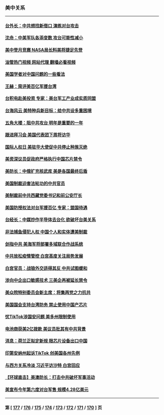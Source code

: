 ### 美中关系
---
#### [台外长：中共想找新借口 演练对台攻击](../../pages/nf1412576/n13883079.md?12121645) 
#### [沈舟：中美军队各添变数 攻台可能性减小](../../pages/nf1412576/n13882936.md?12121645) 
#### [美中登月竞赛 NASA局长料美将捷足先登](../../pages/nf1412576/n13882939.md?12121645) 
#### [油管热门视频 网站代理 翻墙必看视频](http://138.2.39.72:81/youtube.html?epic-marker?12121645)
#### [美国学者对中国问题的一些看法](../../pages/nf1412576/n13882899.md?12121645) 
#### [王赫：简评美百亿军援台湾](../../pages/nf1412576/n13882721.md?12121645) 
#### [台积电赴美投资 专家：美台军工产业成实质同盟](../../pages/nf1412576/n13882686.md?12121645) 
#### [台海风云 美特种兵新目标：给中共设多重困境](../../pages/nf1412576/n13881958.md?12121645) 
#### [五角大楼：阻中共攻台 明年是重要的一年](../../pages/nf1412576/n13882467.md?12121645) 
#### [跟进拜习会 美国代表团下周将访华](../../pages/nf1412576/n13882361.md?12121645) 
#### [国际人权日 美驻华大使促中共停止种族灭绝](../../pages/nf1412576/n13882332.md?12121645) 
#### [美资深议员促政府严格执行中国芯片禁令](../../pages/nf1412576/n13882143.md?12121645) 
#### [美防长：中俄扩充核武库 美是各国最终后盾](../../pages/nf1412576/n13881997.md?12121645) 
#### [美国制裁迫害法轮功的中共官员](../../pages/nf1412576/n13881833.md?12121645) 
#### [美制裁前中共西藏党委书记和前公安厅长](../../pages/nf1412576/n13881924.md?12121645) 
#### [美国防授权法对台军援百亿 专家：盟国待遇](../../pages/nf1412576/n13881831.md?12121645) 
#### [台经长：中媒炒作半导体去台化 欲破坏台美关系](../../pages/nf1412576/n13881627.md?12121645) 
#### [非法捕鱼侵犯人权 中国个人和实体遭美制裁](../../pages/nf1412576/n13881750.md?12121645) 
#### [剑指中共 美海军将部署多域联合作战系统](../../pages/nf1412576/n13881464.md?12121645) 
#### [中共放松疫情管控 白宫高度关注局势发展](../../pages/nf1412576/n13881250.md?12121645) 
#### [白宫官员：战狼外交适得其反 中共试图缓和](../../pages/nf1412576/n13881144.md?12121645) 
#### [涉向中企出口敏感技术 三美企再被延长禁令](../../pages/nf1412576/n13881160.md?12121645) 
#### [美众院特别委员会新主席：将集两党之力抗共](../../pages/nf1412576/n13881108.md?12121645) 
#### [美国国会支持台湾防务 禁止使用中国产芯片](../../pages/nf1412576/n13881077.md?12121645) 
#### [忧TikTok涉国安问题 美多州限制使用](../../pages/nf1412576/n13881026.md?12121645) 
#### [电池商获美2亿拨款 美议员批其有中共背景](../../pages/nf1412576/n13880881.md?12121645) 
#### [消息：荷兰正拟定新规 限芯片设备出口中国](../../pages/nf1412576/n13880604.md?12121645) 
#### [印第安纳州起诉TikTok 创美国各州先例](../../pages/nf1412576/n13880546.md?12121645) 
#### [与西方关系冷淡 习近平访沙特 白宫回应](../../pages/nf1412576/n13880338.md?12121645) 
#### [【环球直击】美澳防长：打击中共破坏军事活动](../../pages/nf1412576/n13879718.md?12121645) 
#### [美宣布今年第六度对台军售 规模4.28亿美元](../../pages/nf1412576/n13879921.md?12121645) 

---
#### 第 [ [177](./177.md?12121645) / [176](./176.md?12121645) / [175](./175.md?12121645) / [174](./174.md?12121645) / [173](./173.md?12121645) / [172](./172.md?12121645) / [171](./171.md?12121645) / [170](./170.md?12121645) ] 页
